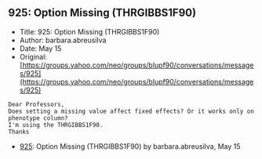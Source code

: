## 925: Option Missing (THRGIBBS1F90)

- Title: 925: Option Missing (THRGIBBS1F90)
- Author: barbara.abreusilva
- Date: May 15
- Original: [https://groups.yahoo.com/neo/groups/blupf90/conversations/messages/925](https://groups.yahoo.com/neo/groups/blupf90/conversations/messages/925)

```
Dear Professors,
Does setting a missing value affect fixed effects? Or it works only on phenotype column?
I'm using the THRGIBBS1F90.
Thanks
```

- [925](0925.md): Option Missing (THRGIBBS1F90) by barbara.abreusilva, May 15
